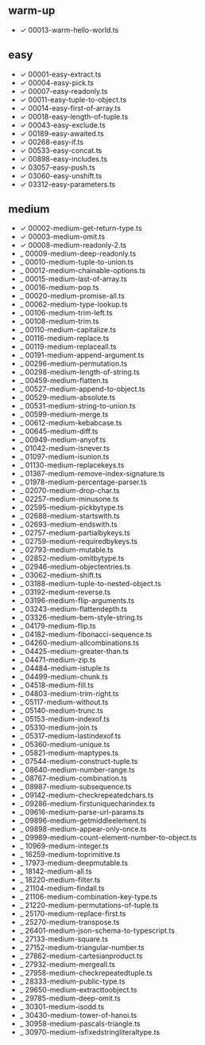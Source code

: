 ## warm-up
- &check; 00013-warm-hello-world.ts

## easy
- &check; 00001-easy-extract.ts
- &check; 00004-easy-pick.ts
- &check; 00007-easy-readonly.ts
- &check; 00011-easy-tuple-to-object.ts
- &check; 00014-easy-first-of-array.ts
- &check; 00018-easy-length-of-tuple.ts
- &check; 00043-easy-exclude.ts
- &check; 00189-easy-awaited.ts
- &check; 00268-easy-if.ts
- &check; 00533-easy-concat.ts
- &check; 00898-easy-includes.ts
- &check; 03057-easy-push.ts
- &check; 03060-easy-unshift.ts
- &check; 03312-easy-parameters.ts

## medium
- &check; 00002-medium-get-return-type.ts
- &check; 00003-medium-omit.ts
- &check; 00008-medium-readonly-2.ts
- _ 00009-medium-deep-readonly.ts
- _ 00010-medium-tuple-to-union.ts
- _ 00012-medium-chainable-options.ts
- _ 00015-medium-last-of-array.ts
- _ 00016-medium-pop.ts
- _ 00020-medium-promise-all.ts
- _ 00062-medium-type-lookup.ts
- _ 00106-medium-trim-left.ts
- _ 00108-medium-trim.ts
- _ 00110-medium-capitalize.ts
- _ 00116-medium-replace.ts
- _ 00119-medium-replaceall.ts
- _ 00191-medium-append-argument.ts
- _ 00296-medium-permutation.ts
- _ 00298-medium-length-of-string.ts
- _ 00459-medium-flatten.ts
- _ 00527-medium-append-to-object.ts
- _ 00529-medium-absolute.ts
- _ 00531-medium-string-to-union.ts
- _ 00599-medium-merge.ts
- _ 00612-medium-kebabcase.ts
- _ 00645-medium-diff.ts
- _ 00949-medium-anyof.ts
- _ 01042-medium-isnever.ts
- _ 01097-medium-isunion.ts
- _ 01130-medium-replacekeys.ts
- _ 01367-medium-remove-index-signature.ts
- _ 01978-medium-percentage-parser.ts
- _ 02070-medium-drop-char.ts
- _ 02257-medium-minusone.ts
- _ 02595-medium-pickbytype.ts
- _ 02688-medium-startswith.ts
- _ 02693-medium-endswith.ts
- _ 02757-medium-partialbykeys.ts
- _ 02759-medium-requiredbykeys.ts
- _ 02793-medium-mutable.ts
- _ 02852-medium-omitbytype.ts
- _ 02946-medium-objectentries.ts
- _ 03062-medium-shift.ts
- _ 03188-medium-tuple-to-nested-object.ts
- _ 03192-medium-reverse.ts
- _ 03196-medium-flip-arguments.ts
- _ 03243-medium-flattendepth.ts
- _ 03326-medium-bem-style-string.ts
- _ 04179-medium-flip.ts
- _ 04182-medium-fibonacci-sequence.ts
- _ 04260-medium-allcombinations.ts
- _ 04425-medium-greater-than.ts
- _ 04471-medium-zip.ts
- _ 04484-medium-istuple.ts
- _ 04499-medium-chunk.ts
- _ 04518-medium-fill.ts
- _ 04803-medium-trim-right.ts
- _ 05117-medium-without.ts
- _ 05140-medium-trunc.ts
- _ 05153-medium-indexof.ts
- _ 05310-medium-join.ts
- _ 05317-medium-lastindexof.ts
- _ 05360-medium-unique.ts
- _ 05821-medium-maptypes.ts
- _ 07544-medium-construct-tuple.ts
- _ 08640-medium-number-range.ts
- _ 08767-medium-combination.ts
- _ 08987-medium-subsequence.ts
- _ 09142-medium-checkrepeatedchars.ts
- _ 09286-medium-firstuniquecharindex.ts
- _ 09616-medium-parse-url-params.ts
- _ 09896-medium-getmiddleelement.ts
- _ 09898-medium-appear-only-once.ts
- _ 09989-medium-count-element-number-to-object.ts
- _ 10969-medium-integer.ts
- _ 16259-medium-toprimitive.ts
- _ 17973-medium-deepmutable.ts
- _ 18142-medium-all.ts
- _ 18220-medium-filter.ts
- _ 21104-medium-findall.ts
- _ 21106-medium-combination-key-type.ts
- _ 21220-medium-permutations-of-tuple.ts
- _ 25170-medium-replace-first.ts
- _ 25270-medium-transpose.ts
- _ 26401-medium-json-schema-to-typescript.ts
- _ 27133-medium-square.ts
- _ 27152-medium-triangular-number.ts
- _ 27862-medium-cartesianproduct.ts
- _ 27932-medium-mergeall.ts
- _ 27958-medium-checkrepeatedtuple.ts
- _ 28333-medium-public-type.ts
- _ 29650-medium-extracttoobject.ts
- _ 29785-medium-deep-omit.ts
- _ 30301-medium-isodd.ts
- _ 30430-medium-tower-of-hanoi.ts
- _ 30958-medium-pascals-triangle.ts
- _ 30970-medium-isfixedstringliteraltype.ts
